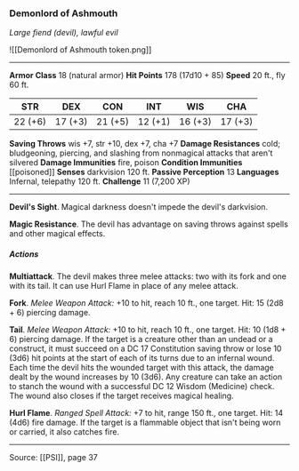 ### Demonlord of Ashmouth
_Large fiend (devil), lawful evil_

![[Demonlord of Ashmouth token.png]]


---

**Armor Class** 18 (natural armor)
**Hit Points** 178 (17d10 + 85)
**Speed** 20 ft., fly 60 ft.

| STR     | DEX     | CON     | INT     | WIS     | CHA     |
|---------|---------|---------|---------|---------|---------|
| 22 (+6) | 17 (+3) | 21 (+5) | 12 (+1) | 16 (+3) | 17 (+3) |

**Saving Throws** wis +7, str +10, dex +7, cha +7
**Damage Resistances** cold; bludgeoning, piercing, and slashing from nonmagical attacks that aren't silvered
**Damage Immunities** fire, poison
**Condition Immunities** [[poisoned]]
**Senses** darkvision 120 ft.
**Passive Perception** 13
**Languages** Infernal, telepathy 120 ft.
**Challenge** 11 (7,200 XP)

---

**Devil's Sight**. Magical darkness doesn't impede the devil's darkvision.

**Magic Resistance**. The devil has advantage on saving throws against spells and other magical effects.

##### Actions
**Multiattack**. The devil makes three melee attacks: two with its fork and one with its tail. It can use Hurl Flame in place of any melee attack.

**Fork**. _Melee Weapon Attack:_ +10 to hit, reach 10 ft., one target. Hit: 15 (2d8 + 6) piercing damage.

**Tail**. _Melee Weapon Attack:_ +10 to hit, reach 10 ft., one target. Hit: 10 (1d8 + 6) piercing damage. If the target is a creature other than an undead or a construct, it must succeed on a DC 17 Constitution saving throw or lose 10 (3d6) hit points at the start of each of its turns due to an infernal wound. Each time the devil hits the wounded target with this attack, the damage dealt by the wound increases by 10 (3d6). Any creature can take an action to stanch the wound with a successful DC 12 Wisdom (Medicine) check. The wound also closes if the target receives magical healing.

**Hurl Flame**. _Ranged Spell Attack:_ +7 to hit, range 150 ft., one target. Hit: 14 (4d6) fire damage. If the target is a flammable object that isn't being worn or carried, it also catches fire.


---

Source: [[PSI]], page 37